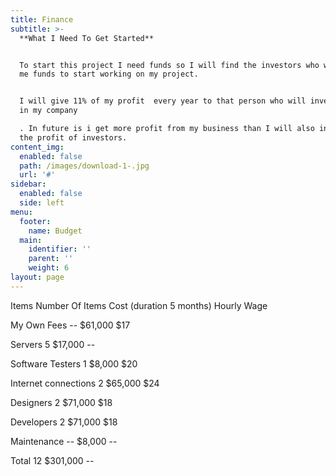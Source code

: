 ```yaml
---
title: Finance
subtitle: >-
  **What I Need To Get Started**


  To start this project I need funds so I will find the investors who will give
  me funds to start working on my project.


  I will give 11% of my profit  every year to that person who will invest money
  in my company

  . In future is i get more profit from my business than I will also increase
  the profit of investors.
content_img:
  enabled: false
  path: /images/download-1-.jpg
  url: '#'
sidebar:
  enabled: false
  side: left
menu:
  footer:
    name: Budget
  main:
    identifier: ''
    parent: ''
    weight: 6
layout: page
---
```

Items	                         Number Of  Items	      Cost (duration 5 months)	        Hourly Wage

My Own Fees                  	--	                              $61,000                         	     $17 

Servers	                                5	                              $17,000 	                              --

Software Testers	               1	                              $8,000                           	     $20 

Internet connections	       2	                              $65,000                       	     $24 

Designers	                       2                                     $71,000 	                             $18 

Developers	                     2	                                     $71,000 	                             $18 

Maintenance                        --	                             $8,000 	                              --

Total	                          12	                                    $301,000 	                              --
